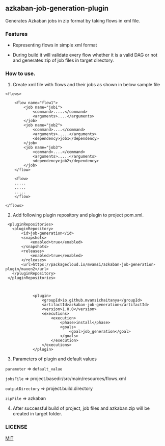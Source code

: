 ## azkaban-job-generation-plugin

Generates Azkaban jobs in zip format by taking flows in xml file.

### Features

* Representing flows in simple xml format

* During build it will validate every flow whether it is a valid DAG or not and generates zip of job files in target directory.

### How to use.

1. Create xml file with flows and their jobs as shown in below sample file

```
<flows>

    <flow name="flow1">
        <job name="job1">
            <command>.....</command>
            <arguments>....</arguments>
        </job>
        <job name="job2">
            <command>....</command>
            <arguments>.....</arguments>
            <dependency>job1</dependency>
        </job>
        <job name="job3">
            <command>....</command>
            <arguments>.....</arguments>
            <dependency>job2</dependency>
        </job>
    </flow>
    
    <flow>
    .....
    .....
    .....
    </flow>

</flows>
```

2. Add following plugin repository and plugin to project pom.xml.

```    
 <pluginRepositories>
   <pluginRepository>
       <id>job-generation</id>
       <snapshots>
           <enabled>true</enabled>
       </snapshots>
       <releases>
           <enabled>true</enabled>
       </releases>
       <url>https://packagecloud.io/mvamsi/azkaban-job-generation-plugin/maven2</url>
   </pluginRepository>
 </pluginRepositories>
       
       
```

```      
            <plugin>
                <groupId>io.github.mvamsichaitanya</groupId>
                <artifactId>azkaban-job-generation</artifactId>
                <version>1.0.0</version>
                <executions>
                    <execution>
                        <phase>install</phase>
                        <goals>
                            <goal>job_generation</goal>
                        </goals>
                    </execution>
                </executions>
            </plugin>
```

3. Parameters of plugin and default values

```parameter```       =>         ```default_value```

```jobsFile```        =>         project.basedir/src/main/resources/flows.xml

```outputDirectory``` =>         project.build.directory

```zipFile```         =>          azkaban

4. After successful build of project, job files and azkaban.zip will be created in target folder.


### LICENSE

[MIT](https://github.com/mvamsichaitanya/azkaban-job-generator-plugin/blob/master/LICENSE.txt)